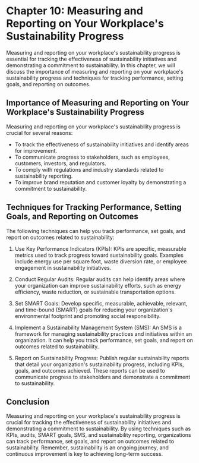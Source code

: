 Chapter 10: Measuring and Reporting on Your Workplace's Sustainability Progress
===============================================================================

Measuring and reporting on your workplace's sustainability progress is essential for tracking the effectiveness of sustainability initiatives and demonstrating a commitment to sustainability. In this chapter, we will discuss the importance of measuring and reporting on your workplace's sustainability progress and techniques for tracking performance, setting goals, and reporting on outcomes.

Importance of Measuring and Reporting on Your Workplace's Sustainability Progress
---------------------------------------------------------------------------------

Measuring and reporting on your workplace's sustainability progress is crucial for several reasons:

* To track the effectiveness of sustainability initiatives and identify areas for improvement.
* To communicate progress to stakeholders, such as employees, customers, investors, and regulators.
* To comply with regulations and industry standards related to sustainability reporting.
* To improve brand reputation and customer loyalty by demonstrating a commitment to sustainability.

Techniques for Tracking Performance, Setting Goals, and Reporting on Outcomes
-----------------------------------------------------------------------------

The following techniques can help you track performance, set goals, and report on outcomes related to sustainability:

1. Use Key Performance Indicators (KPIs): KPIs are specific, measurable metrics used to track progress toward sustainability goals. Examples include energy use per square foot, waste diversion rate, or employee engagement in sustainability initiatives.

2. Conduct Regular Audits: Regular audits can help identify areas where your organization can improve sustainability efforts, such as energy efficiency, waste reduction, or sustainable transportation options.

3. Set SMART Goals: Develop specific, measurable, achievable, relevant, and time-bound (SMART) goals for reducing your organization's environmental footprint and promoting social responsibility.

4. Implement a Sustainability Management System (SMS): An SMS is a framework for managing sustainability practices and initiatives within an organization. It can help you track performance, set goals, and report on outcomes related to sustainability.

5. Report on Sustainability Progress: Publish regular sustainability reports that detail your organization's sustainability progress, including KPIs, goals, and outcomes achieved. These reports can be used to communicate progress to stakeholders and demonstrate a commitment to sustainability.

Conclusion
----------

Measuring and reporting on your workplace's sustainability progress is crucial for tracking the effectiveness of sustainability initiatives and demonstrating a commitment to sustainability. By using techniques such as KPIs, audits, SMART goals, SMS, and sustainability reporting, organizations can track performance, set goals, and report on outcomes related to sustainability. Remember, sustainability is an ongoing journey, and continuous improvement is key to achieving long-term success.
